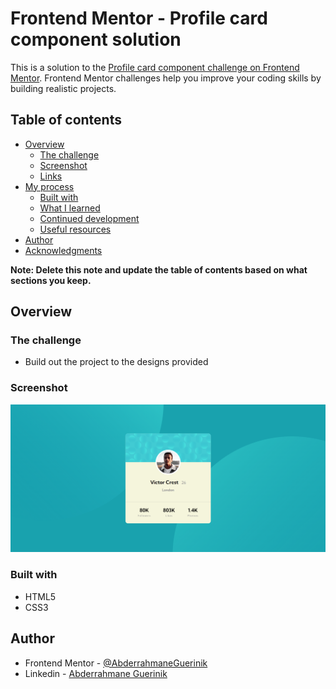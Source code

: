 # Frontend Mentor - Profile card component solution

This is a solution to the [Profile card component challenge on Frontend Mentor](https://www.frontendmentor.io/challenges/profile-card-component-cfArpWshJ). Frontend Mentor challenges help you improve your coding skills by building realistic projects. 

## Table of contents

- [Overview](#overview)
  - [The challenge](#the-challenge)
  - [Screenshot](#screenshot)
  - [Links](#links)
- [My process](#my-process)
  - [Built with](#built-with)
  - [What I learned](#what-i-learned)
  - [Continued development](#continued-development)
  - [Useful resources](#useful-resources)
- [Author](#author)
- [Acknowledgments](#acknowledgments)

**Note: Delete this note and update the table of contents based on what sections you keep.**

## Overview

### The challenge

- Build out the project to the designs provided

### Screenshot

![](ScreenShot.png)
 
### Built with

 - HTML5
 - CSS3
 
 

## Author

- Frontend Mentor - [@AbderrahmaneGuerinik](https://www.frontendmentor.io/profile/AbderrahmaneGuerinik)
- Linkedin - [Abderrahmane Guerinik](https://www.linkedin.com/in/abderrahmane-guerinik-760847279)

 